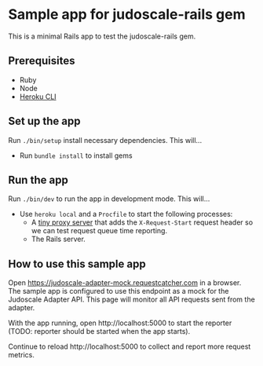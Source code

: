# Sample app for judoscale-rails gem

This is a minimal Rails app to test the judoscale-rails gem.

## Prerequisites

- Ruby
- Node
- [Heroku CLI](https://devcenter.heroku.com/articles/heroku-cli)

## Set up the app

Run `./bin/setup` install necessary dependencies. This will...

- Run `bundle install` to install gems

## Run the app

Run `./bin/dev` to run the app in development mode. This will...

- Use `heroku local` and a `Procfile` to start the following processes:
  - A [tiny proxy server](https://github.com/judoscale/judoscale-adapter-proxy-server) that adds the `X-Request-Start` request header so we can test request queue time reporting.
  - The Rails server.

## How to use this sample app

Open https://judoscale-adapter-mock.requestcatcher.com in a browser. The sample app is configured to use this endpoint as a mock for the Judoscale Adapter API. This page will monitor all API requests sent from the adapter.

With the app running, open http://localhost:5000 to start the reporter (TODO: reporter should be started when the app starts).

Continue to reload http://localhost:5000 to collect and report more request metrics.
